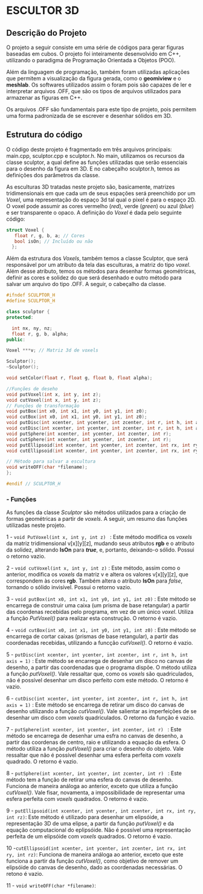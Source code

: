 #                 ESCULTOR 3D
## Descrição do Projeto

O projeto a seguir consiste em uma série de códigos para gerar figuras baseadas em cubos. O projeto foi inteiramente desenvolvido em C++, utilizando o paradigma de Programação Orientada a Objetos (POO). 

Além da linguagem de programação, também foram utilizadas aplicações que permitem a visualização da figura gerada, como o **geomiview** e o **meshlab**. Os softwares utilizados assim o foram pois são capazes de ler e interpretar arquivos .OFF, que são os tipos de arquivos utilizados para armazenar as figuras em C++.

Os arquivos .OFF são fundamentais para este tipo de projeto, pois permitem uma forma padronizada de se escrever e desenhar sólidos em 3D.


## Estrutura do código

O código deste projeto é fragmentado em três arquivos principais: main.cpp, sculptor.cpp e sculptor.h. No main, utilizamos os recursos da classe sculptor, a qual define as funções utilizadas que serão essenciais para o desenho da figura em 3D. E no cabeçalho sculptor.h, temos as definições dos parâmetros da classe. 

As esculturas 3D tratadas neste projeto são, basicamente, matrizes tridimensionais em que cada um de seus espações será preenchido por um _Voxel_, uma representação do espaço 3d tal qual o pixel é para o espaço 2D. O voxel pode assumir as cores vermelho (_red_), verde (_green_) ou azul (_blue_) e ser transparente o opaco. A definição do _Voxel_ é dada pelo seguinte código:

```cpp
struct Voxel {
   float r, g, b, a; // Cores
   bool isOn; // Incluído ou não
  };
```
Além da estrutura dos _Voxels_, também temos a classe Sculptor, que será responsável por um atributo da tela das esculturas, a matriz do tipo _voxel_. Além desse atributo, temos os métodos para desenhar formas geométricas, definir as cores e solidez do que será desenhado e outro método para salvar um arquivo do tipo .OFF. A seguir, o cabeçalho da classe.

```cpp
#ifndef SCULPTOR_H
#define SCULPTOR_H

class sculptor {
protected:

  int nx, ny, nz;
  float r, g, b, alpha;
public:

Voxel ***v; // Matriz 3d de voxels

Sculptor();
~Sculptor();	

void setColor(float r, float g, float b, float alpha);

//Funções de deseho
void putVoxel(int x, int y, int z);
void cutVoxel(int x, int y, int z);
// Funções de transformação
void putBox(int x0, int x1, int y0, int y1, int z0);
void cutBox(int x0, int x1, int y0, int y1, int z0);
void putDisc(int xcenter, int ycenter, int zcenter, int r, int h, int axis = 1);
void cutDisc(int xcenter, int ycenter, int zcenter, int r, int h, int axis = 1);
void putSphere(int xcenter, int ycenter, int zcenter, int r);
void cutSphere(int xcenter, int ycenter, int zcenter, int r);
void putEllipsoid(int xcenter, int ycenter, int zcenter, int rx, int ry, int rz);
void cutEllipsoid(int xcenter, int ycenter, int zcenter, int rx, int ry, int rz);

// Método para salvar a escultura
void writeOFF(char *filename);
};

#endif // SCULPTOR_H
```

### - Funções
As funções da classe _Sculptor_ são métodos utilizados para a criação de formas geométricas  a partir de _voxels_. A seguir, um resumo das funções utilizadas neste projeto.

1 - `void PutVoxel(int x, int y, int z) ` : Este método modifica os _voxels_ da matriz tridimensional v[x][y][z], mudando seus atributos **rgb** e o atributo da solidez, alterando **IsOn** para **_true_**, e, portanto, deixando-o sólido. Possui o retorno vazio.

2 - ` void cutVoxel(int x, int y, int z) ` : Este método, assim como o anterior, modifica os _voxels_ da matriz v e altera os valores v[x][y][z], que correspondem às cores **rgb**. Também altera o atributo **IsOn** para _false_, tornando o sólido invisível. Possui o retorno vazio.

3 - ` void putBox(int x0, int x1, int y0, int y1, int z0) ` : Este método se encarrega de construir uma caixa (um prisma de base retangular) a partir das coordenas recebidas pelo programa, em vez de um único _voxel_. Utiliza a função _PutVoxel()_ para realizar esta construção. O retorno é vazio.

4 - ` void cutBox(int x0, int x1, int y0, int y1, int z0) ` :  Este método se encarrega de cortar caixas (prismas de base retangular), a partir das coordenadas recebidas, utilizando a funcção _cutVoxel()_. O retorno é vazio.

5 - ` putDisc(int xcenter, int ycenter, int zcenter, int r, int h, int axis = 1) ` : Este método se encarrega de desenhar um disco no canvas de desenho, a partir das coordenadas que o programa dispõe. O método utiliza a função _putVoxel()_. Vale ressaltar que, como os _voxels_ são quadriculados, não é possível desenhar um disco perfeito com este método. O retorno é vazio.

6 - ` cutDisc(int xcenter, int ycenter, int zcenter, int r, int h, int axis = 1) ` : Este método se encarrega de retirar um disco do canvas de desenho utilizando a função _cutVoxel()_. Vale salientar as imperfeições de se desenhar um disco com _voxels_ quadriculados. O retorno da função é vazio.

7 - `putSphere(int xcenter, int ycenter, int zcenter, int r) ` : Este método se encarrega de desenhar uma esfra no canvas de desenho, a partir das coordenas de centro, raio e utilizando a equação da esfera. O método utiliza a função _putVoxel()_ para criar o desenho do objeto. Vale ressaltar que não é possível desenhar uma esfera perfeita com _voxels_ quadrado. O retorno é vazio.

8 - `putSphere(int xcenter, int ycenter, int zcenter, int r) ` :
Este método tem a função de retirar uma esfera do canvas de desenho. Funciona de maneira análoga ao anterior, exceto que utiliza a função _cutVoxel()_. Vale fisar, novamenta, a impossibilidade de representar uma esfera perfeita com _voxels_ quadrados. O retorno é vazio.

9 - `putEllipsoid(int xcenter, int ycenter, int zcenter, int rx, int ry, int rz)`: Este método é utilizado para desenhar um elipsóide, a representação 3D de uma elipse, a partir da função _putVoxel()_ e da equação computacional do eplipsóide. Não é possível uma representação perfeita de um elipsóide com _voxels_ quadrados. O retorno é vazio.

10 -`cutEllipsoid(int xcenter, int ycenter, int zcenter, int rx, int ry, int rz)`: Funciona de maneira análoga ao anterior, exceto que este funciona a partir da função _cutVoxel()_, como objetivo de remover um elipsóide do canvas de desenho, dado as coordenadas necessárias. O retono é vazio.

11 - `void writeOFF(char *filename)`: 
